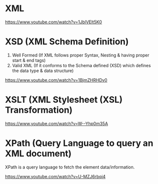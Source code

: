 XML
===

https://www.youtube.com/watch?v=1JblVElt5K0


XSD (XML Schema Definition)
===========================

1. Well Formed (If XML follows proper Syntax, Nesting & having proper start & end tags)
2. Valid XML (If it conforms to the Schema defined (XSD) which defines the data type & data structure)

https://www.youtube.com/watch?v=1BjmZHRHDv0


XSLT (XML Stylesheet (XSL) Transformation)
==========================================

https://www.youtube.com/watch?v=W--Yhp0m35A


XPath (Query Language to query an XML document)
===============================================

XPath is a query language to fetch the element data/information.

https://www.youtube.com/watch?v=U-MZJ6rbqi4
